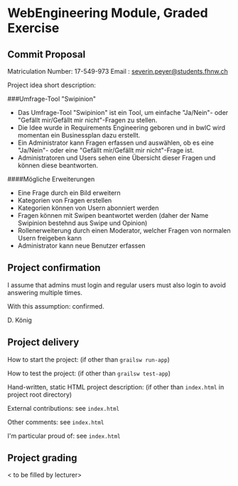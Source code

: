 # WebEngineering Module, Graded Exercise

## Commit Proposal

Matriculation Number: 17-549-973
Email               : severin.peyer@students.fhnw.ch

Project idea short description: 

###Umfrage-Tool "Swipinion"
- Das Umfrage-Tool "Swipinion" ist ein Tool, um einfache "Ja/Nein"- oder "Gefällt mir/Gefällt mir nicht"-Fragen zu stellen.
- Die Idee wurde in Requirements Engineering geboren und in bwlC wird momentan ein Businessplan dazu erstellt. 
- Ein Administrator kann Fragen erfassen und auswählen, ob es eine "Ja/Nein"- oder eine "Gefällt mir/Gefällt mir nicht"-Frage ist.
- Administratoren und Users sehen eine Übersicht dieser Fragen und können diese beantworten.

####Mögliche Erweiterungen
- Eine Frage durch ein Bild erweitern
- Kategorien von Fragen erstellen
- Kategorien können von Usern abonniert werden
- Fragen können mit Swipen beantwortet werden (daher der Name Swipinion bestehnd aus Swipe und Opinion)
- Rollenerweiterung durch einen Moderator, welcher Fragen von normalen Usern freigeben kann
- Administrator kann neue Benutzer erfassen


## Project confirmation

I assume that admins must login and regular users must also login to avoid answering multiple times.

With this assumption: confirmed.

D. König


## Project delivery <to be filled by student>

How to start the project: (if other than `grailsw run-app`)

How to test the project:  (if other than `grailsw test-app`)

Hand-written, static HTML 
project description:      (if other than `index.html` in project root directory)

External contributions: see `index.html`

Other comments: see `index.html`

I'm particular proud of: see `index.html`


## Project grading 

< to be filled by lecturer>

